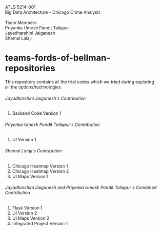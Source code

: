ATLS 5214-001 </br>
Big Data Architecture - Chicago Crime Analysis</br>
<br/>
Team Members </br>
Priyanka Umesh Pandit Tailapur </br>
Jayadharshini Jaiganesh </br>
Shemal Lalaji </br>

# teams-fords-of-bellman-repositories</br>
This repository contains all the trial codes which we tried during exploring all the options/technologies <br/>

###### Jayadharshini Jaiganesh's Contribution <br/>
1. Backend Code Version 1 <br/>

###### Priyanka Umesh Pandit Tailapur's Contribution <br/>
1. UI Version 1 <br/>

###### Shemal Lalaji's Contribution <br/>
1. Chicago Heatmap Version 1 <br/>
2. Chicago Heatmap Version 2 <br/>
3. UI Maps Version 1 <br/>

###### Jayadharshini Jaiganesh and Priyanka Umesh Pandit Tailapur's Combined Contribution <br/>
1. Flask Version 1 <br/>
2. UI Version 2 <br/>
3. UI Maps Version 2 <br/>
4. Integrated Project Version 1 <br/>
